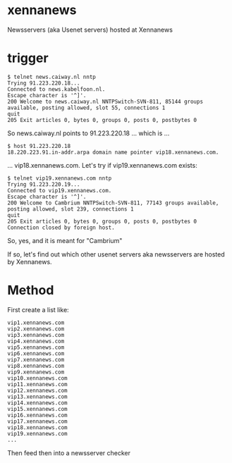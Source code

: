 # xennanews
Newsservers (aka Usenet servers) hosted at Xennanews


# trigger

```
$ telnet news.caiway.nl nntp
Trying 91.223.220.18...
Connected to news.kabelfoon.nl.
Escape character is '^]'.
200 Welcome to news.caiway.nl NNTPSwitch-SVN-811, 85144 groups available, posting allowed, slot 55, connections 1
quit
205 Exit articles 0, bytes 0, groups 0, posts 0, postbytes 0
```

So news.caiway.nl points to 91.223.220.18 ... which is ...

```
$ host 91.223.220.18
18.220.223.91.in-addr.arpa domain name pointer vip18.xennanews.com.
```

... vip18.xennanews.com. Let's try if vip19.xennanews.com exists:

```
$ telnet vip19.xennanews.com nntp
Trying 91.223.220.19...
Connected to vip19.xennanews.com.
Escape character is '^]'.
200 Welcome to Cambrium NNTPSwitch-SVN-811, 77143 groups available, posting allowed, slot 239, connections 1
quit
205 Exit articles 0, bytes 0, groups 0, posts 0, postbytes 0
Connection closed by foreign host.
```

So, yes, and it is meant for "Cambrium"

If so, let's find out which other usenet servers aka newsservers are hosted by Xennanews.

# Method

First create a list like:

```
vip1.xennanews.com
vip2.xennanews.com
vip3.xennanews.com
vip4.xennanews.com
vip5.xennanews.com
vip6.xennanews.com
vip7.xennanews.com
vip8.xennanews.com
vip9.xennanews.com
vip10.xennanews.com
vip11.xennanews.com
vip12.xennanews.com
vip13.xennanews.com
vip14.xennanews.com
vip15.xennanews.com
vip16.xennanews.com
vip17.xennanews.com
vip18.xennanews.com
vip19.xennanews.com
...
```

Then feed then into a newsserver checker


